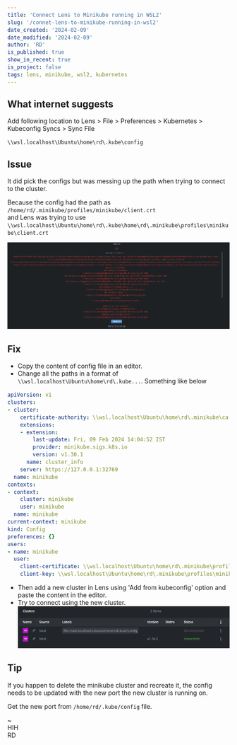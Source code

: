 ```yaml
---
title: 'Connect Lens to Minikube running in WSL2'
slug: '/connet-lens-to-minikube-running-in-wsl2'
date_created: '2024-02-09'
date_modified: '2024-02-09'
author: 'RD'
is_published: true
show_in_recent: true
is_project: false
tags: lens, minikube, wsl2, kubernetes
---
```


## What internet suggests

Add following location to Lens > File > Preferences > Kubernetes > Kubeconfig Syncs > Sync File
```
\\wsl.localhost\Ubuntu\home\rd\.kube\config
```

## Issue
It did pick the configs but was messing up the path when trying to connect to the cluster.

Because the config had the path as `/home/rd/.minikube/profiles/minikube/client.crt`  
and Lens was trying to use `\\wsl.localhost\Ubuntu\home\rd\.kube\home\rd\.minikube\profiles\minikube\client.crt`

![Lens not connected to minikube](./lens-minikube-wsl2-error.png)

## Fix
- Copy the content of config file in an editor.
- Change all the paths in a format of `\\wsl.localhost\Ubuntu\home\rd\.kube...`. Something like below

```yaml
apiVersion: v1
clusters:
- cluster:
    certificate-authority: \\wsl.localhost\Ubuntu\home\rd\.minikube\ca.crt
    extensions:
    - extension:
        last-update: Fri, 09 Feb 2024 14:04:52 IST
        provider: minikube.sigs.k8s.io
        version: v1.30.1
      name: cluster_info
    server: https://127.0.0.1:32769
  name: minikube
contexts:
- context:
    cluster: minikube
    user: minikube
  name: minikube
current-context: minikube
kind: Config
preferences: {}
users:
- name: minikube
  user:
    client-certificate: \\wsl.localhost\Ubuntu\home\rd\.minikube\profiles\minikube\client.crt
    client-key: \\wsl.localhost\Ubuntu\home\rd\.minikube\profiles\minikube\client.key
```

- Then add a new cluster in Lens using 'Add from kubeconfig' option and paste the content in the editor.
- Try to connect using the new cluster.
  ![Lens connected to minikube](./lens-minikube-wsl2-connected.png)

## Tip

If you happen to delete the minikube cluster and recreate it, the config needs to be updated with the new port the new cluster is running on.

Get the new port from `/home/rd/.kube/config` file.

~  
HIH  
RD
